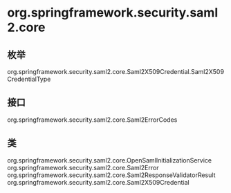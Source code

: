 # org.springframework.security.saml2.core

## 枚举

org.springframework.security.saml2.core.Saml2X509Credential.Saml2X509CredentialType

## 接口

org.springframework.security.saml2.core.Saml2ErrorCodes

## 类

org.springframework.security.saml2.core.OpenSamlInitializationService
org.springframework.security.saml2.core.Saml2Error
org.springframework.security.saml2.core.Saml2ResponseValidatorResult
org.springframework.security.saml2.core.Saml2X509Credential




